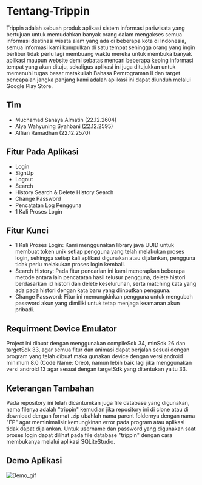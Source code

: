 # Tentang-Trippin
Trippin adalah sebuah produk aplikasi sistem informasi pariwisata yang bertujuan untuk memudahkan banyak orang dalam mengakses semua informasi destinasi wisata alam yang ada di beberapa kota di Indonesia, semua informasi kami kumpulkan di satu tempat sehingga orang yang ingin berlibur tidak perlu lagi membuang waktu mereka untuk membuka banyak aplikasi maupun website demi sebatas mencari beberapa keping informasi tempat yang akan dituju, sekaligus aplikasi ini juga ditujukkan untuk memenuhi tugas besar matakuliah Bahasa Pemrograman II dan target pencapaian jangka panjang kami adalah aplikasi ini dapat diunduh melalui Google Play Store.

## Tim
- Muchamad Sanaya Almatin (22.12.2604)
- Alya Wahyuning Syahbani (22.12.2595)
- Alfian Ramadhan (22.12.2570)

## Fitur Pada Aplikasi
- Login
- SignUp
- Logout
- Search
- History Search & Delete History Search
- Change Password
- Pencatatan Log Pengguna
- 1 Kali Proses Login

## Fitur Kunci
- 1 Kali Proses Login: Kami menggunakan library java UUID untuk membuat token unik setiap pengguna yang telah melakukan proses login, sehingga setiap kali aplikasi digunakan atau dijalankan, pengguna tidak perlu melakukan proses login kembali.
- Search History: Pada fitur pencarian ini kami menerapkan beberapa metode antara lain pencatatan hasil telusur pengguna, delete histori berdasarkan id histori dan delete keseluruhan, serta matching kata yang ada pada histori dengan kata baru yang diinputkan pengguna.
- Change Password: Fitur ini memungkinkan pengguna untuk mengubah password akun yang dimiliki untuk tetap menjaga keamanan akun pribadi.

## Requirment Device Emulator
Project ini dibuat dengan menggunakan compileSdk 34, minSdk 26 dan targetSdk 33, agar semua fitur dan animasi dapat berjalan sesuai dengan program yang telah dibuat maka gunakan device dengan versi android minimum 8.0 (Code Name: Oreo), namun lebih baik lagi jika menggunakan versi android 13 agar sesuai dengan targetSdk yang ditentukan yaitu 33.

## Keterangan Tambahan
Pada repository ini telah dicantumkan juga file database yang digunakan, nama filenya adalah "trippin" kemudian jika repository ini di clone atau di download dengan format .zip ubahlah nama parent foldernya dengan nama "FP" agar meminimalisir kemungkinan error pada program atau aplikasi tidak dapat dijalankan. Untuk username dan password yang digunakan saat proses login dapat dilihat pada file database "trippin" dengan cara membukanya melalui aplikasi SQLiteStudio.

## Demo Aplikasi
![Demo_gif](https://github.com/SanayaAlmatin/Trippin-Project/assets/131599314/6ca384b1-79ac-4e19-9faf-771aba2bd96a)
